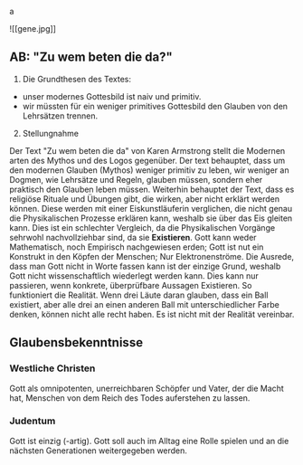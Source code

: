 a

![[gene.jpg]]


## AB: "Zu wem beten die da?"

1) Die Grundthesen des Textes:
- unser modernes Gottesbild ist naiv und primitiv.
- wir müssten für ein weniger primitives Gottesbild den Glauben von den Lehrsätzen trennen.


2) Stellungnahme

Der Text "Zu wem beten die da" von Karen Armstrong stellt die Modernen arten des Mythos und des Logos gegenüber. Der text behauptet, dass um den modernen Glauben (Mythos) weniger primitiv zu leben, wir weniger an Dogmen, wie Lehrsätze und Regeln, glauben müssen, sondern eher praktisch den Glauben leben müssen. Weiterhin behauptet der Text, dass es religiöse Rituale und Übungen gibt, die wirken, aber nicht erklärt werden können. Diese werden mit einer Eiskunstläuferin verglichen, die nicht genau die Physikalischen Prozesse erklären kann, weshalb sie über das Eis gleiten kann. Dies ist ein schlechter Vergleich, da die Physikalischen Vorgänge sehrwohl nachvollziehbar sind, da sie **Existieren**. Gott kann weder Mathematisch, noch Empirisch nachgewiesen erden; Gott ist nut ein Konstrukt in den Köpfen der Menschen; Nur Elektronenströme. Die Ausrede, dass man Gott nicht in Worte fassen kann ist der einzige Grund, weshalb Gott nicht wissenschaftlich wiederlegt werden kann. Dies kann nur passieren, wenn konkrete, überprüfbare Aussagen Existieren. So funktioniert die Realität. Wenn drei Läute daran glauben, dass ein Ball existiert, aber alle drei an einen anderen Ball mit unterschiedlicher Farbe denken, können nicht alle recht haben. Es ist nicht mit der Realität vereinbar.



## Glaubensbekenntnisse

### Westliche Christen

Gott als omnipotenten, unerreichbaren Schöpfer und Vater, der die Macht hat, Menschen von dem Reich des Todes auferstehen zu lassen.

### Judentum
Gott ist einzig (-artig). Gott soll auch im Alltag eine Rolle spielen und an die nächsten Generationen weitergegeben werden.


